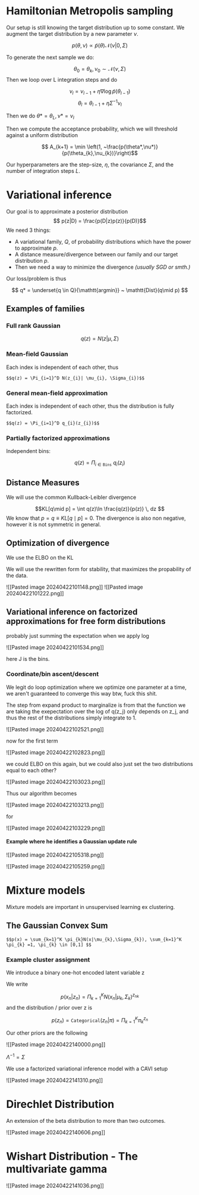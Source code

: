 
# Hamiltonian Metropolis sampling

Our setup is still knowing the target distribution up to some constant.
We augment the target distribution by a new parameter $\nu$.

$$p(\theta, \nu) \propto \tilde p(\theta) \mathcal{N}(\nu| 0, \Sigma)$$


To generate the next sample we do:

$$\theta_{0} = \theta_{k}, \nu_{0} \sim \mathcal{N}(\nu, \Sigma)$$
Then we loop over L integration steps and do

$$ \nu_{l} = \nu_{l-1} + \eta \nabla \log \tilde{p}(\theta_{l-1})$$
$$\theta_{l} = \theta_{l-1} + \eta \Sigma^{-1} \nu_{l}$$

Then we do $\theta* = \theta_{L}, \nu*=\nu_{l}$

Then we compute the acceptance probability, which we will threshold against a uniform distribution

$$ A_{k+1} = \min \left(1, ~\frac{p(\theta*,\nu*)}{p(\theta_{k},\nu_{k})}\right)$$

Our hyperparameters are the step-size, $\eta$, the covariance $\Sigma$, and the number of integration steps $L$.


# Variational inference

 Our goal is to approximate a posterior distribution 
$$ p(z|D) = \frac{p(D|z)p(z)}{p(D)}$$
We need 3 things:

-  A variational family, $Q$, of probability distributions which have the power to approximate $p$.
-  A distance measure/divergence between our family and our target distribution $p$.
-  Then we need a way to minimize the divergence _(usually SGD or smth.)_ 

Our loss/problem is thus

$$ q* = \underset{q \in Q}{\mathtt{argmin}} ~ \mathtt{Dist}(q\mid p) $$

## Examples of families

### Full rank Gaussian

$$q(z) = N(z|\mu, \Sigma)$$
### Mean-field Gaussian

Each index is independent of each other, thus

	$$q(z) = \Pi_{i=1}^D N(z_{i}| \mu_{i}, \Sigma_{i})$$
### General mean-field approximation

Each index is independent of each other, thus the distribution is fully factorized.

	$$q(z) = \Pi_{i=1}^D q_{i}(z_{i})$$

### Partially factorized approximations
Independent bins:

$$q(z) = \Pi_{i \in \mathtt{Bins}} ~ q_{i}(z_{i})$$

## Distance Measures

We will use the common Kullback-Leibler divergence

$$KL[q\mid p] = \int q(z)\ln \frac{q(z)}{p(z)} \, dz  $$
We know that $p = q \equiv KL[q \mid p] = 0$.
The divergence is also non negative, however it is not symmetric in general.

## Optimization of divergence

We use the ELBO on the KL

We will use the rewritten form for stability, that maximizes the propability of the data.

![[Pasted image 20240422101148.png]]
![[Pasted image 20240422101222.png]]

## Variational inference on factorized approximations for free form distributions

probably just summing the expectation when we apply log

![[Pasted image 20240422101534.png]]

here J is the bins.

### Coordinate/bin ascent/descent

We legit do loop optimization where we optimize one parameter at a time, we aren't guaranteed to converge this way btw, fuck this shit.

The step from expand product to marginalize is from that the function we are taking the exepectation over the log of q(z_j) only depends on z_j, and thus the rest of the distributions simply integrate to 1.


![[Pasted image 20240422102521.png]]

now for the first term

![[Pasted image 20240422102823.png]]

we could ELBO on this again, but we could also just set the two distributions equal to each other?

![[Pasted image 20240422103023.png]]

Thus our algorithm becomes

![[Pasted image 20240422103213.png]]

for

![[Pasted image 20240422103229.png]]

#### Example where he identifies a Gaussian update rule

![[Pasted image 20240422105318.png]]

![[Pasted image 20240422105259.png]]

# Mixture models

Mixture models are important in unsupervised learning ex clustering.

## The Gaussian Convex Sum


	$$p(x) = \sum_{k=1}^K \pi_{k}N(x|\mu_{k},\Sigma_{k}), \sum_{k=1}^K \pi_{k} =1, \pi_{k} \in [0,1] $$

### Example cluster assignment

We introduce a binary one-hot encoded latent variable z

We write

$$ p(x_{n}|z_{n}) = \Pi_{k=1}^K N(x_{n}|\mu_{k},\Sigma_{k})^{z_{nk}}$$
and the distribution / prior over z is

$$p(z_{n}) = \mathtt{Categorical}(z_{n}|\pi) = \Pi_{k=1}^K \pi_{k}^{z_{n}}$$

Our other priors are the following

![[Pasted image 20240422140000.png]]

$\Lambda^{-1} = \Sigma$

We use a factorized variational inference model with a CAVI setup

![[Pasted image 20240422141310.png]]



# Direchlet Distribution

An extension of the beta distribution to more than two outcomes.

![[Pasted image 20240422140606.png]]


# Wishart Distribution - The multivariate gamma

![[Pasted image 20240422141036.png]]





